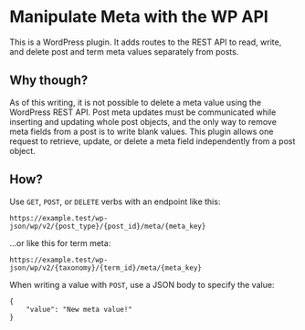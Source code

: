 # Manipulate Meta with the WP API

This is a WordPress plugin. It adds routes to the REST API to read, write, and delete post and term meta values separately from posts.

## Why though?

As of this writing, it is not possible to delete a meta value using the WordPress REST API. Post meta updates must be communicated while inserting and updating whole post objects, and the only way to remove meta fields from a post is to write blank values. This plugin allows one request to retrieve, update, or delete a meta field independently from a post object.

## How?

Use `GET`, `POST`, or `DELETE` verbs with an endpoint like this:

`https://example.test/wp-json/wp/v2/{post_type}/{post_id}/meta/{meta_key}`

...or like this for term meta:

`https://example.test/wp-json/wp/v2/{taxonomy}/{term_id}/meta/{meta_key}`

When writing a value with `POST`, use a JSON body to specify the value:

```
{
	"value": "New meta value!"
}
```
